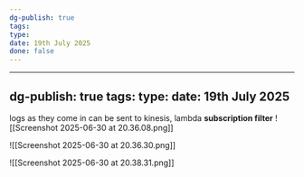 ```yaml
---
dg-publish: true
tags: 
type: 
date: 19th July 2025
done: false
---
```


---
dg-publish: true
tags: 
type: 
date: 19th July 2025
---
logs as they come in can be sent to kinesis, lambda
**subscription filter**
![[Screenshot 2025-06-30 at 20.36.08.png]]

![[Screenshot 2025-06-30 at 20.36.30.png]]


![[Screenshot 2025-06-30 at 20.38.31.png]]